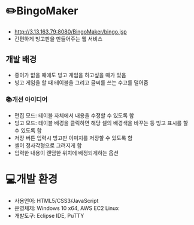 # ✏️BingoMaker
 - <http://3.13.163.79:8080/BingoMaker/bingo.jsp>
 - 간편하게 빙고판을 만들어주는 웹 서비스
 
## 개발 배경
 - 종이가 없을 때에도 빙고 게임을 하고싶을 때가 있음
 - 빙고 게임을 할 때 테이블을 그리고 글씨를 쓰는 수고를 덜어줌

### 📚개선 아이디어
 - 편집 모드: 테이블 자체에서 내용을 수정할 수 있도록 함
 - 빙고 모드: 테이블 배경을 클릭하면 해당 셀의 배경색을 바꾸는 등 빙고 표시를 할 수 있도록 함
 - 저장 버튼 입력시 빙고판 이미지를 저장할 수 있도록 함
 - 셀이 정사각형으로 그려지게 함
 - 입력한 내용이 랜덤한 위치에 배정되게하는 옵션

# ️💻개발 환경
 - 사용언어: HTML5/CSS3/JavaScript
 - 운영체제: Windows 10 x64, AWS EC2 Linux
 - 개발도구: Eclipse IDE, PuTTY
